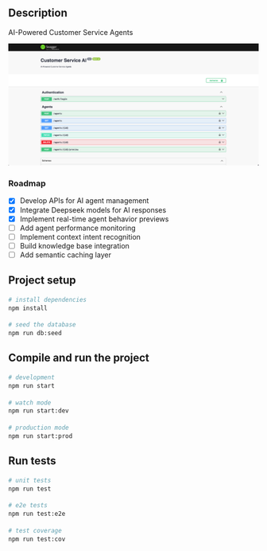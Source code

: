 ## Description

AI-Powered Customer Service Agents

![AI Customer Service](docs/swagger.png)

### Roadmap

- [x] Develop APIs for AI agent management
- [x] Integrate Deepseek models for AI responses
- [x] Implement real-time agent behavior previews
- [ ] Add agent performance monitoring
- [ ] Implement context intent recognition
- [ ] Build knowledge base integration
- [ ] Add semantic caching layer

## Project setup

```bash
# install dependencies
npm install

# seed the database
npm run db:seed
```

## Compile and run the project

```bash
# development
npm run start

# watch mode
npm run start:dev

# production mode
npm run start:prod
```

## Run tests

```bash
# unit tests
npm run test

# e2e tests
npm run test:e2e

# test coverage
npm run test:cov
```
